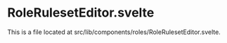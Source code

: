 # RoleRulesetEditor.svelte

This is a file located at src/lib/components/roles/RoleRulesetEditor.svelte.

